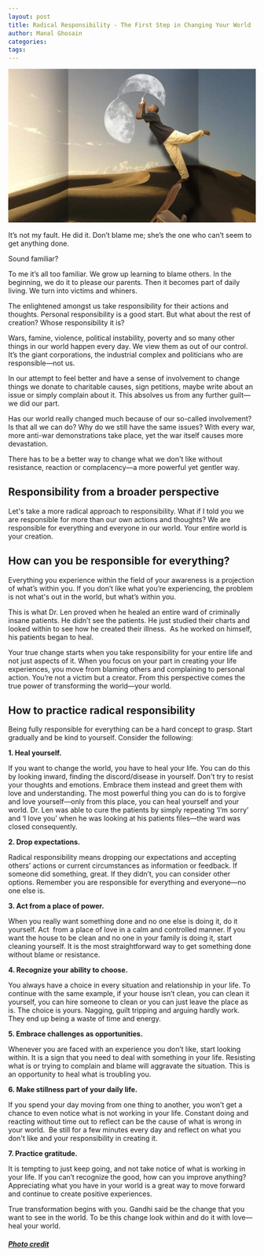 ```yaml
---
layout: post
title: Radical Responsibility - The First Step in Changing Your World
author: Manal Ghosain
categories:
tags:
---
```


![Moon](/images/moon.jpg) 

It’s not my fault. He did it. Don’t blame me; she’s the one who can’t seem to get anything done. 

Sound familiar? 

To me it’s all too familiar. We grow up learning to blame others. In the beginning, we do it to please our parents. Then it becomes part of daily living. We turn into victims and whiners. 

The enlightened amongst us take responsibility for their actions and thoughts. Personal responsibility is a good start. But what about the rest of creation? Whose responsibility it is? 

Wars, famine, violence, political instability, poverty and so many other things in our world happen every day. We view them as out of our control.  It’s the giant corporations, the industrial complex and politicians who are responsible—not us. 

In our attempt to feel better and have a sense of involvement to change things we donate to charitable causes, sign petitions, maybe write about an issue or simply complain about it. This absolves us from any further guilt—we did our part.  

Has our world really changed much because of our so-called involvement? Is that all we can do? Why do we still have the same issues? With every war, more anti-war demonstrations take place, yet the war itself causes more devastation. 

There has to be a better way to change what we don't like without resistance, reaction or complacency—a more powerful yet gentler way. 

## Responsibility from a broader perspective

Let's take a more radical approach to responsibility. What if I told you we are responsible for more than our own actions and thoughts? We are responsible for everything and everyone in our world. Your entire world is your creation. 

## How can you be responsible for everything?

Everything you experience within the field of your awareness is a projection of what’s within you. If you don’t like what you’re experiencing, the problem is not what's out in the world, but what’s within you. 

This is what Dr. Len proved when he healed an entire ward of criminally insane patients. He didn’t see the patients. He just studied their charts and looked within to see how he created their illness.  As he worked on himself, his patients began to heal. 

Your true change starts when you take responsibility for your entire life and not just aspects of it. When you focus on your part in creating your life experiences, you move from blaming others and complaining to personal action. You’re not a victim but a creator. From this perspective comes the true power of transforming the world—your world. 

## How to practice radical responsibility

Being fully responsible for everything can be a hard concept to grasp. Start gradually and be kind to yourself. Consider the following: 

**1. Heal yourself.**

If you want to change the world, you have to heal your life. You can do this by looking inward, finding the discord/disease in yourself. Don't try to resist your thoughts and emotions. Embrace them instead and greet them with love and understanding. The most powerful thing you can do is to forgive and love yourself—only from this place, you can heal yourself and your world. Dr. Len was able to cure the patients by simply repeating ‘I’m sorry’ and ‘I love you’ when he was looking at his patients files—the ward was closed consequently. 

**2. Drop expectations.** 

Radical responsibility means dropping our expectations and accepting others’ actions or current circumstances as information or feedback. If someone did something, great. If they didn’t, you can consider other options. Remember you are responsible for everything and everyone—no one else is. 

**3. Act from a place of power.** 

When you really want something done and no one else is doing it, do it yourself. Act  from a place of love in a calm and controlled manner. If you want the house to be clean and no one in your family is doing it, start cleaning yourself. It is the most straightforward way to get something done without blame or resistance. 

**4. Recognize your ability to choose.** 

You always have a choice in every situation and relationship in your life. To continue with the same example, if your house isn’t clean, you can clean it yourself, you can hire someone to clean or you can just leave the place as is. The choice is yours. Nagging, guilt tripping and arguing hardly work. They end up being a waste of time and energy. 

**5. Embrace challenges as opportunities.** 

Whenever you are faced with an experience you don’t like, start looking within. It is a sign that you need to deal with something in your life. Resisting what is or trying to complain and blame will aggravate the situation. This is an opportunity to heal what is troubling you. 

**6. Make stillness part of your daily life.** 

If you spend your day moving from one thing to another, you won’t get a chance to even notice what is not working in your life. Constant doing and reacting without time out to reflect can be the cause of what is wrong in your world.  Be still for a few minutes every day and reflect on what you don't like and your responsibility in creating it. 

**7. Practice gratitude.** 

It is tempting to just keep going, and not take notice of what is working in your life. If you can’t recognize the good, how can you improve anything? Appreciating what you have in your world is a great way to move forward and continue to create positive experiences. 

True transformation begins with you. Gandhi said be the change that you want to see in the world. To be this change look within and do it with love—heal your world. 

##### [Photo credit](http://www.flickr.com/photos/robbie73/4397534949/)
